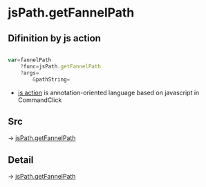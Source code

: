 # jsPath.getFannelPath

## Difinition by js action

```js.js

var=fannelPath
	?func=jsPath.getFannelPath
	?args=
		&pathString=
```

- [js action](#) is annotation-oriented language based on javascript in CommandClick

## Src

-> [jsPath.getFannelPath](https://github.com/puutaro/CommandClick/blob/master/app/src/main/java/com/puutaro/commandclick/fragment_lib/terminal_fragment/js_interface/JsPath.kt#L122)

## Detail

-> [jsPath.getFannelPath](https://github.com/puutaro/CommandClick/blob/master/md/developer/js_interface/details/JsPath/getFannelPath.md)
